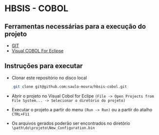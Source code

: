 # HBSIS - COBOL #

## Ferramentas necessárias para a execução do projeto ##

- [GIT](https://git-scm.com/downloads)
- [Visual COBOL For Eclipse](https://www.microfocus.com/pt-br/products/visual-cobol/visual-cobol-for-eclipse/personal-edition/windows/trial/)

## Instruções para executar ##

* Clonar este repositório no disco local
```sh
    git clone git@github.com:saulo-moura/hbsis-cobol.git
```
* Abrir o projeto no Visual Cobol for Eclipe `(File -> Open Projects from File System... -> Selecionar o diretório do projeto)`

* Executar o projeto a partir do menu `(Run -> Run)` ou a partir do atalho `CTRL+F11`

* Os arquivos gerados poderão ser encontrados no diretório `\path\do\projeto\New_Configuration.bin`